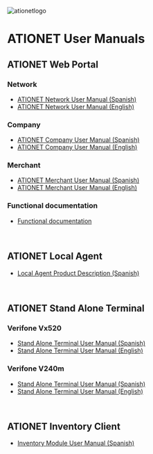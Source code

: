 ![ationetlogo](Content/Images/ATIOnetLogo_250x70.png) 

# ATIONET User Manuals


## ATIONET Web Portal

### Network
- [ATIONET Network User Manual (Spanish)](https://github.com/Ationet/ationetdocs/blob/master/ATIONet%20Network%20User%20Manual-ES.md)
- [ATIONET Network User Manual (English)](https://github.com/Ationet/ationetdocs/blob/master/ATIONet%20Network%20User%20Manual-EN.md)

### Company
- [ATIONET Company User Manual (Spanish)](https://github.com/Ationet/ationetdocs/blob/master/UserManuals/ATIONet_Company_User_Manual.md)
- [ATIONET Company User Manual (English)](https://github.com/Ationet/ationetdocs/blob/master/UserManuals/ATIONet_Company_User_Manual-EN.MD)

### Merchant 
- [ATIONET Merchant User Manual (Spanish)](https://github.com/Ationet/ationetdocs/blob/master/UserManuals/ATIONET_Merchant_User_Manual.md)
- [ATIONET Merchant User Manual (English)](https://github.com/Ationet/ationetdocs/blob/master/UserManuals/ATIONET_Merchant_User_Manual-EN.MD)

### Functional documentation
- [Functional documentation](FunctionalDocumentation.MD)

<br>

## ATIONET Local Agent
- [Local Agent Product Description (Spanish)](https://github.com/Ationet/ationetdocs/blob/master/ATIONet-Local%20Agent%20Product%20Description-ES.md)

<br>

## ATIONET Stand Alone Terminal

### Verifone Vx520
- [Stand Alone Terminal User Manual (Spanish)](UserManuals/AN-Stand_AloneTerminal-UserManual-SP.md)
- [Stand Alone Terminal User Manual (English)](UserManuals/AN-Stand_AloneTerminal-UserManual-EN.md)

### Verifone V240m
- [Stand Alone Terminal User Manual (Spanish)]()
- [Stand Alone Terminal User Manual (English)](https://github.com/Ationet/ationetdocs/blob/master/Operations%20procedure%20for%20ATIONet%20V240m%20Stand%20Alone%20terminal-EN.md)

<br>

## ATIONET Inventory Client
- [Inventory Module User Manual (Spanish)](UserManuals/AN-InentoryClient-UserManual-SP.md)

